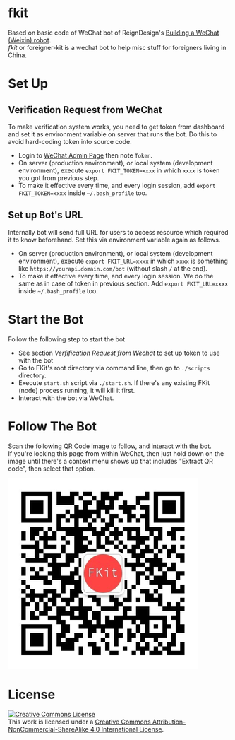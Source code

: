 # fkit

Based on basic code of WeChat bot of ReignDesign's [Building a WeChat (Weixin) robot](http://blog.reigndesign.com/blog/building-a-wechat-weixin-robot/).  
*fkit* or foreigner-kit is a wechat bot to help misc stuff for foreigners living in China. 

# Set Up

## Verification Request from WeChat

To make verification system works, you need to get token from dashboard and set it as environment variable on server that runs the bot. Do this to avoid hard-coding token into source code.

* Login to [WeChat Admin Page](https://mp.weixin.qq.com) then note `Token`.
* On server (production environment), or local system (development environment), execute `export FKIT_TOKEN=xxxx` in which `xxxx` is token you got from previous step.
* To make it effective every time, and every login session, add `export FKIT_TOKEN=xxxx` inside `~/.bash_profile` too.

## Set up Bot's URL

Internally bot will send full URL for users to access resource which required it to know beforehand.
Set this via environment variable again as follows.

* On server (production environment), or local system (development environment), execute `export FKIT_URL=xxxx` in which `xxxx` is something like `https://yourapi.domain.com/bot` (without slash `/` at the end). 
* To make it effective every time, and every login session. We do the same as in case of token in previous section. Add `export FKIT_URL=xxxx` inside `~/.bash_profile` too.

# Start the Bot

Follow the following step to start the bot
* See section *Verfification Request from Wechat* to set up token to use with the bot
* Go to FKit's root directory via command line, then go to `./scripts` directory.
* Execute `start.sh` script via `./start.sh`. If there's any existing FKit (node) process running, it will kill it first.
* Interact with the bot via WeChat.

# Follow The Bot

Scan the following QR Code image to follow, and interact with the bot.  
If you're looking this page from within WeChat, then just hold down on the image until there's a context menu shows up that includes "Extract QR code", then select that option.

![fkit qr code](qrcode-fkit-wechat-bot.jpg)

# License

[![Creative Commons License](https://i.creativecommons.org/l/by-nc-sa/4.0/88x31.png)](http://creativecommons.org/licenses/by-nc-sa/4.0/)  
This work is licensed under a [Creative Commons Attribution-NonCommercial-ShareAlike 4.0 International License](https://github.com/haxpor/fkit/blob/master/LICENSE).
